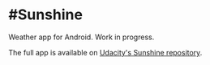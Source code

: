 #Sunshine
=========

Weather app for Android. Work in progress.

The full app is available on [Udacity's Sunshine repository](http://github.com/udacity/sunshine).
